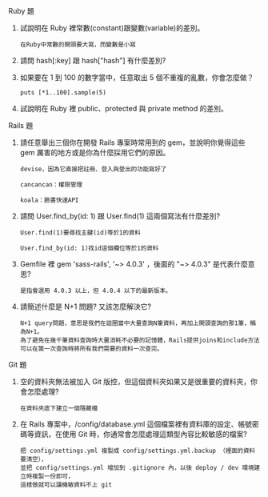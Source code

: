 Ruby 題


 1.	試說明在 Ruby 裡常數(constant)跟變數(variable)的差別。

        在Ruby中常數的開頭要大寫，而變數是小寫


 2.	請問 hash[:key] 跟 hash["hash"] 有什麼差別?


 3.	如果要在 1 到 100 的數字當中，任意取出 5 個不重複的亂數，你會怎麼做？

        puts [*1..100].sample(5)


 4.	試說明在 Ruby 裡 public、protected 與 private method 的差別。



Rails 題


 1.	請任意舉出三個你在開發 Rails 專案時常用到的 gem，並說明你覺得這些 gem 厲害的地方或是你為什麼採用它們的原因。

        devise，因為它直接把註冊、登入與登出的功能寫好了

        cancancan：權限管理

        koala：臉書快速API



 2.	請問 User.find_by(id: 1) 跟 User.find(1) 這兩個寫法有什麼差別?

        User.find(1)要尋找主鍵(id)等於1的資料

        User.find_by(id: 1)找id這個欄位等於1的資料


 3.	Gemfile 裡 gem 'sass-rails', '~> 4.0.3' ，後面的 "~> 4.0.3" 是代表什麼意思?

        是指會選用 4.0.3 以上，但 4.0.4 以下的最新版本。


 4.	請簡述什麼是 N+1 問題? 又該怎麼解決它?

        N+1 query問題，意思是我們在迴圈當中大量查詢N筆資料，再加上開頭查詢的那1筆，稱為N+1。
        為了避免在幾千筆資料查詢時大量消耗不必要的記憶體，Rails提供joins和include方法可以在第一次查詢時將所有我們需要的資料一次查完。



Git 題


 1.	空的資料夾無法被加入 Git 版控，但這個資料夾如果又是很重要的資料夾，你會怎麼處理?

        在資料夾底下建立一個隱藏檔


 2.	在 Rails 專案中，/config/database.yml 這個檔案裡有資料庫的設定、帳號密碼等資訊，在使用 Git 時，你通常會怎麼處理這類型內容比較敏感的檔案?

        把 config/settings.yml 複製成 config/settings.yml.backup （裡面的資料要清空），
        並把 config/settings.yml 增加到 .gitignore 內，以後 deploy / dev 環境建立時複製一份即可，
        這樣做就可以讓機敏資料不上 git
